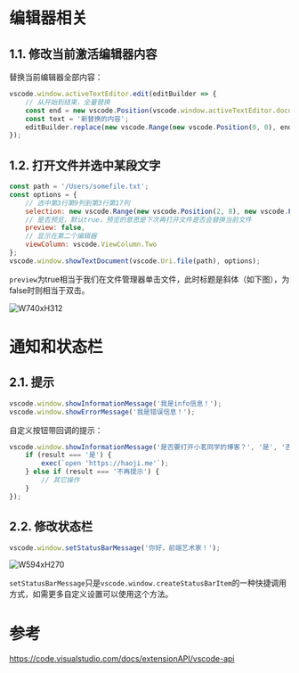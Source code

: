 # 编辑器相关

## 1.1. 修改当前激活编辑器内容

替换当前编辑器全部内容：

```js
vscode.window.activeTextEditor.edit(editBuilder => {
    // 从开始到结束，全量替换
    const end = new vscode.Position(vscode.window.activeTextEditor.document.lineCount + 1, 0);
	const text = '新替换的内容';
    editBuilder.replace(new vscode.Range(new vscode.Position(0, 0), end), text);
});
```

## 1.2. 打开文件并选中某段文字

```js
const path = '/Users/somefile.txt';
const options = {
	// 选中第3行第9列到第3行第17列
	selection: new vscode.Range(new vscode.Position(2, 8), new vscode.Position(2, 16));
	// 是否预览，默认true，预览的意思是下次再打开文件是否会替换当前文件
	preview: false,
	// 显示在第二个编辑器
	viewColumn: vscode.ViewColumn.Two
};
vscode.window.showTextDocument(vscode.Uri.file(path), options);
```

`preview`为true相当于我们在文件管理器单击文件，此时标题是斜体（如下图），为false时则相当于双击。

![W740xH312](http://image.haoji.me/201810/20181014_170104_430_7118.png)

# 通知和状态栏

## 2.1. 提示

```js
vscode.window.showInformationMessage('我是info信息！');
vscode.window.showErrorMessage('我是错误信息！');
```

自定义按钮带回调的提示：

```js
vscode.window.showInformationMessage('是否要打开小茗同学的博客？', '是', '否', '不再提示').then(result => {
	if (result === '是') {
		exec(`open 'https://haoji.me'`);
	} else if (result === '不再提示') {
		// 其它操作
	}
});
```

## 2.2. 修改状态栏

```js
vscode.window.setStatusBarMessage('你好，前端艺术家！');
```

![W594xH270](http://image.haoji.me/201810/20181014_195136_570_1097.png)

`setStatusBarMessage`只是`vscode.window.createStatusBarItem`的一种快捷调用方式，如需更多自定义设置可以使用这个方法。

# 参考

https://code.visualstudio.com/docs/extensionAPI/vscode-api